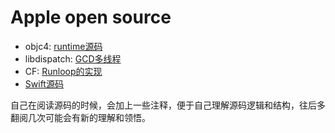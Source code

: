 # Apple open source

- objc4: [runtime源码](https://opensource.apple.com/tarballs/objc4)
- libdispatch: [GCD多线程](https://opensource.apple.com/tarballs/libdispatch/)
- CF: [Runloop的实现](https://opensource.apple.com/tarballs/CF)
- [Swift源码](https://github.com/apple/swift)

自己在阅读源码的时候，会加上一些注释，便于自己理解源码逻辑和结构，往后多翻阅几次可能会有新的理解和领悟。
